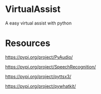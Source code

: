 # VirtualAssist
A easy virtual assist with python

# Resources
https://pypi.org/project/PyAudio/

https://pypi.org/project/SpeechRecognition/

https://pypi.org/project/pyttsx3/

https://pypi.org/project/pywhatkit/

